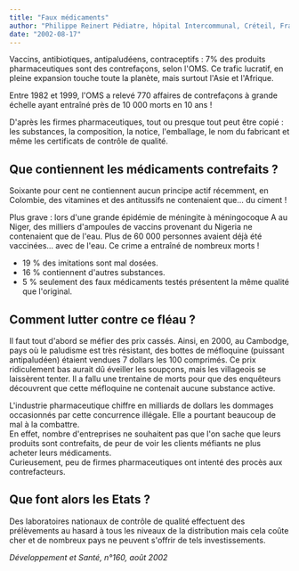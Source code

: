 ```yaml
---
title: "Faux médicaments"
author: "Philippe Reinert Pédiatre, hôpital Intercommunal, Créteil, France"
date: "2002-08-17"
---
```


<div class="teaser"><p>Vaccins, antibiotiques, antipaludéens, contraceptifs : 7% des produits pharmaceutiques sont des contrefaçons, selon l'OMS. Ce trafic lucratif, en pleine expansion touche toute la planète, mais surtout l'Asie et l'Afrique.</p>
<p>Entre 1982 et 1999, l'OMS a relevé 770 affaires de contrefaçons à grande échelle ayant entraîné près de 10 000 morts en 10 ans !</p>
<p>D'après les firmes pharmaceutiques, tout ou presque tout peut être copié : les substances, la composition, la notice, l'emballage, le nom du fabricant et même les certificats de contrôle de qualité.</p></div>

## Que contiennent les médicaments **contrefaits ?**

Soixante pour cent ne contiennent aucun principe actif récemment, en Colombie, des vitamines et des antitussifs ne contenaient que... du ciment !

Plus grave : lors d'une grande épidémie de méningite à méningocoque A au Niger, des milliers d'ampoules de vaccins provenant du Nigeria ne contenaient que de l'eau. Plus de 60 000 personnes avaient déjà été vaccinées... avec de l'eau. Ce crime a entraîné de nombreux morts !

*   19 % des imitations sont mal dosées.  
*   16 % contiennent d'autres substances.  
*   5 % seulement des faux médicaments testés présentent la même qualité que l'original.

## Comment lutter contre ce fléau ?

Il faut tout d'abord se méfier des prix cassés. Ainsi, en 2000, au Cambodge, pays où le paludisme est très résistant, des bottes de méfloquine (puissant antipaludéen) étaient vendues 7 dollars les 100 comprimés. Ce prix ridiculement bas aurait dû éveiller les soupçons, mais les villageois se laissèrent tenter. Il a fallu une trentaine de morts pour que des enquêteurs découvrent que cette méfloquine ne contenait aucune substance active.

L'industrie pharmaceutique chiffre en milliards de dollars les dommages occasionnés par cette concurrence illégale. Elle a pourtant beaucoup de mal à la combattre.  
En effet, nombre d'entreprises ne souhaitent pas que l'on sache que leurs produits sont contrefaits, de peur de voir les clients méfiants ne plus acheter leurs médicaments.  
Curieusement, peu de firmes pharmaceutiques ont intenté des procès aux contrefacteurs.

## Que font alors les Etats ?

Des laboratoires nationaux de contrôle de qualité effectuent des prélèvements au hasard à tous les niveaux de la distribution mais cela coûte cher et de nombreux pays ne peuvent s'offrir de tels investissements.

_Développement et Santé, n°160, août 2002_